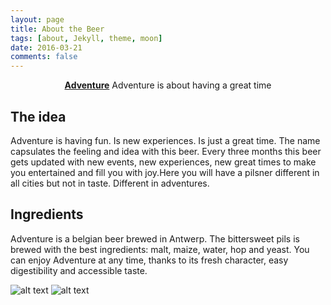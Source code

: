 ```yaml
---
layout: page
title: About the Beer
tags: [about, Jekyll, theme, moon]
date: 2016-03-21
comments: false
---
```

    
<center><a href="http://leandervanderbiesen.github.io"><b>Adventure</b></a> Adventure is about having a great time</center>

## The idea
  Adventure is having fun. Is new experiences. Is just a great time. The name capsulates the feeling and idea with this beer.
  Every three months this beer gets updated with new events, new experiences, new great times to make you entertained and fill you with joy.Here you will have a pilsner different in all cities but not in taste. Different in adventures. 
  
## Ingredients
 Adventure is a belgian beer brewed in Antwerp. 
The bittersweet pils is brewed with the best ingredients: malt, maize, water, hop and yeast. 
You can enjoy Adventure at any time, thanks to its fresh character, easy digestibility and accessible taste.


![alt text](https://i.imgur.com/GhYfjtT.png)
![alt text](https://i.imgur.com/z4b1Io5.png)


